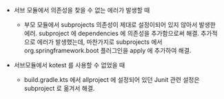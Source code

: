 * 서브 모듈에서 의존성을 찾을 수 없는 에러가 발생할 때
  * 부모 모듈에서 subprojects 의존성이 제대로 설정이되어 있지 않아서 발생한 에러. subproject 에 dependencies 에 의존성을 추가함으로써 해결. 추가적으로 에러가 발생했는데, 마찬가지로 subprojects 에서 org.springframework.boot 플러그인을 apply 에 추가하여 해결.

* 서브모듈에서 kotest 를 사용할 수 없었을 때
  * build.gradle.kts 에서 allproject 에 설정되어 있던 Junit 관련 설정은 subproject 로 옮겨서 해결.

